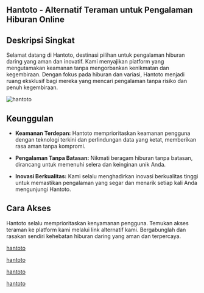 Hantoto - Alternatif Teraman untuk Pengalaman Hiburan Online
------------------------------------------------------------

Deskripsi Singkat
-----------------

Selamat datang di Hantoto, destinasi pilihan untuk pengalaman hiburan daring yang aman dan inovatif. Kami menyajikan platform yang mengutamakan keamanan tanpa mengorbankan kenikmatan dan kegembiraan. Dengan fokus pada hiburan dan variasi, Hantoto menjadi ruang eksklusif bagi mereka yang mencari pengalaman tanpa risiko dan penuh kegembiraan.

![hantoto](https://i.postimg.cc/BvD5NPCJ/HANTOTO-4.png)

Keunggulan
----------

*   **Keamanan Terdepan:** Hantoto memprioritaskan keamanan pengguna dengan teknologi terkini dan perlindungan data yang ketat, memberikan rasa aman tanpa kompromi.
    
*   **Pengalaman Tanpa Batasan:** Nikmati beragam hiburan tanpa batasan, dirancang untuk memenuhi selera dan keinginan unik Anda.
    
*   **Inovasi Berkualitas:** Kami selalu menghadirkan inovasi berkualitas tinggi untuk memastikan pengalaman yang segar dan menarik setiap kali Anda mengunjungi Hantoto.
    

Cara Akses
----------

Hantoto selalu memprioritaskan kenyamanan pengguna. Temukan akses teraman ke platform kami melalui link alternatif kami. Bergabunglah dan rasakan sendiri kehebatan hiburan daring yang aman dan terpercaya.

[hantoto](https://mrxghost.icu/)

[hantoto](https://hantoto-play.com/)

[hantoto](https://hantoto.vzy.io/)

[hantoto](https://hantoto.tumblr.com/)